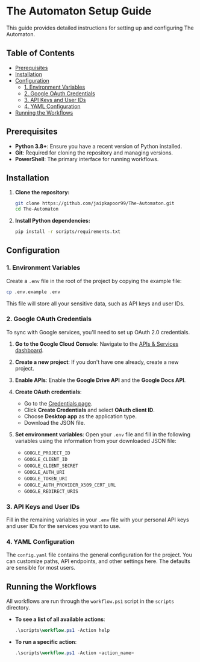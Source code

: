 # The Automaton Setup Guide

This guide provides detailed instructions for setting up and configuring The
Automaton.

## Table of Contents

- [Prerequisites](#prerequisites)
- [Installation](#installation)
- [Configuration](#configuration)
  - [1. Environment Variables](#1-environment-variables)
  - [2. Google OAuth Credentials](#2-google-oauth-credentials)
  - [3. API Keys and User IDs](#3-api-keys-and-user-ids)
  - [4. YAML Configuration](#4-yaml-configuration)
- [Running the Workflows](#running-the-workflows)

## Prerequisites

- **Python 3.8+**: Ensure you have a recent version of Python installed.
- **Git**: Required for cloning the repository and managing versions.
- **PowerShell**: The primary interface for running workflows.

## Installation

1. **Clone the repository:**

    ```bash
    git clone https://github.com/jaipkapoor99/The-Automaton.git
    cd The-Automaton
    ```

2. **Install Python dependencies:**

    ```bash
    pip install -r scripts/requirements.txt
    ```

## Configuration

### 1. Environment Variables

Create a `.env` file in the root of the project by copying the example
file:

```bash
cp .env.example .env
```

This file will store all your sensitive data, such as API keys and user IDs.

### 2. Google OAuth Credentials

To sync with Google services, you'll need to set up OAuth 2.0 credentials.

1. **Go to the Google Cloud Console**:
    Navigate to the [APIs & Services
    dashboard](https://console.cloud.google.com/apis/dashboard).

2. **Create a new project**:
    If you don't have one already, create a new project.

3. **Enable APIs**:
    Enable the **Google Drive API** and the **Google Docs API**.

4. **Create OAuth credentials**:
   - Go to the [Credentials
       page](https://console.cloud.google.com/apis/credentials).
   - Click **Create Credentials** and select **OAuth client ID**.
   - Choose **Desktop app** as the application type.
   - Download the JSON file.

5. **Set environment variables**:
    Open your `.env` file and fill in the following variables using the
    information from your downloaded JSON file:
   - `GOOGLE_PROJECT_ID`
   - `GOOGLE_CLIENT_ID`
   - `GOOGLE_CLIENT_SECRET`
   - `GOOGLE_AUTH_URI`
   - `GOOGLE_TOKEN_URI`
   - `GOOGLE_AUTH_PROVIDER_X509_CERT_URL`
   - `GOOGLE_REDIRECT_URIS`

### 3. API Keys and User IDs

Fill in the remaining variables in your `.env` file with your personal API
keys and user IDs for the services you want to use.

### 4. YAML Configuration

The `config.yaml` file contains the general configuration for the project.
You can customize paths, API endpoints, and other settings here. The
defaults are sensible for most users.

## Running the Workflows

All workflows are run through the `workflow.ps1` script in the `scripts`
directory.

- **To see a list of all available actions**:

    ```powershell
    .\scripts\workflow.ps1 -Action help
    ```

- **To run a specific action**:

    ```powershell
    .\scripts\workflow.ps1 -Action <action_name>
    ```
